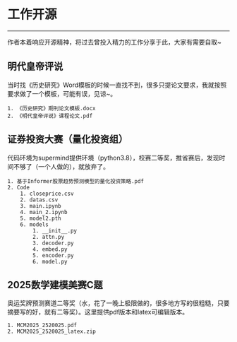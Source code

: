 # 工作开源

---

作者本着响应开源精神，将过去曾投入精力的工作分享于此，大家有需要自取~



## 明代皇帝评说

当时找《历史研究》Word模板的时候一直找不到，很多只提论文要求，我就按照要求做了一个模板，可能有误，见谅~。

~~~
1. 《历史研究》期刊论文模板.docx
2. 《明代皇帝评说》课程论文.pdf
~~~



## 证券投资大赛（量化投资组）

代码环境为supermind提供环境（python3.8），校赛二等奖，推省赛后，发现时间不够了（一个人做的），就放弃了。

~~~
1. 基于Informer股票趋势预测模型的量化投资策略.pdf
2. Code
	1. closeprice.csv
	2. datas.csv
	3. main.ipynb
	4. main_2.ipynb
	5. model2.pth
	6. models
		1. __init__.py
		2. attn.py
		3. decoder.py
		4. embed.py
		5. encoder.py
		6. model.py
~~~



## 2025数学建模美赛C题

奥运奖牌预测赛道二等奖（水，花了一晚上极限做的，很多地方写的很粗糙，只要摘要写的好，就有二等奖）。这里提供pdf版本和latex可编辑版本。

~~~
1. MCM2025_2520025.pdf
2. MCM2025_2520025_latex.zip
~~~



